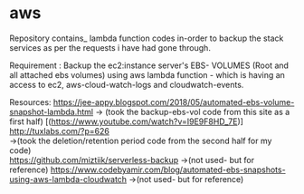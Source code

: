 # aws
Repository contains_ lambda function codes in-order to backup the stack services as per the requests i have had gone through.

Requirement : Backup the ec2:instance server's EBS- VOLUMES (Root and all attached ebs volumes) using aws lambda function - which is having an access to ec2, aws-cloud-watch-logs and cloudwatch-events.

Resources: 
https://jee-appy.blogspot.com/2018/05/automated-ebs-volume-snapshot-lambda.html
-> (took the backup-ebs-vol code from this site as a first half)
[(https://www.youtube.com/watch?v=I9E9F8HD_7E)]
http://tuxlabs.com/?p=626      
->(took the deletion/retention period code from the second half for my code)          
https://github.com/miztiik/serverless-backup
->(not used- but for reference)
https://www.codebyamir.com/blog/automated-ebs-snapshots-using-aws-lambda-cloudwatch
->(not used- but for reference)
